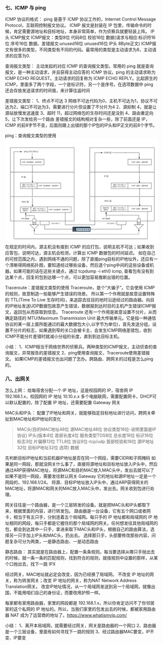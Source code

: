 

### 七、ICMP 与 ping

ICMP 协议的格式：
ping 是基于 ICMP 协议工作的，Internet Control Message Protocol，互联网控制报文协议。
ICMP 报文是封装在 IP 包里，传输命令的时候，肯定需要源地址和目标地址，本身非常简单，作为侦察兵就要轻装上阵。
IP头  ICMP报文
ICMP报文：类型8位 代码8位 校验16位 数据(请求与相应:标识符16位 序号16位 数据。差错报文:unused16位 unused16位 IP头 8Byte正文)
ICMP报文有很多的类型，不同类型有不同的代码。最常用的类型是主动请求为8，主动请求的应答为0.

查询报文类型：
主动发起的对应 ICMP 的查询报文类型。常用的 ping 就是查询报文，是一种主动请求，并且获得主动应答的 ICMP 协议。ping 的主动请求称为 ICMP ECHO REQUEST。主动请求的回复称为 ICMP ECHO REPLY。比起原生的 ICMP，里面多了两个字段，一个是标识符，另一个是序号。在选项数据中 ping 还会存放发送请求的时间值，来计算往返时间

差错报文类型：
1、终点不可达 3
网络不可达代码为0，主机不可达为1，协议不可达为2，端口不可达为3，需要进行分片但设置了不分片为4
2、源抑制 4，就是让源站放慢发送速度
3、超时 11，超过网络包的生存时间还是没到
4、路由重定向 5，让下次发给另一个路由
差错报文的结构相对复杂一些，除了前面还是 IP，ICMP 的前8字节不变，后面则跟上出错的那个IP包的IP头和IP正文的前8个字节。

ping：查询报文类型的使用
![ping](https://github.com/MA806P/ComputerScienceNotes/blob/master/ComputerNetwork/Images/4-Network-Ping.jpg)
在规定的时间内，源主机没有接到 ICMP 的应打包，说明主机不可达；如果收到应答包，说明可达，源主机会检测，计算出 ICMP 数据包的时间延迟。
如在自己的可控范围之内，遇到网络不通的问题，除了直接ping目标的IP地址外，还应有一个清晰得网络拓扑图，要知道经过哪些设备，然后逐个ping中间的这些设备或机器。如果可能的话在这些关键点，通过 tcpdump -i eth0 icmp, 查看包有没有到达某个点，回复的包到达哪一个点，可以更加容易推断出错的位置。


Traceroute：差错报文类型的使用
Traceroute，是个“大骗子”。它会使用 ICMP 的规则，故意制造一些能够产生错误的场景。
所以第一个作用就是故意设置特殊的 TTL(Time To Live 生存时间)，来追踪去往目的地时沿途经过的路由器。向目的IP地址发送UDP数据包故意产生错误，数据报到达时目的主机产生错误ICMP报文，返回包从而获取到信息。
Traceroute 还有一个作用是故意设置不分片，从而确定路径的 MTU(Maximum Transmission Unit 最大传输单元。它是指一种通信协议的某一层上面所能通过的最大数据包大小,以字节为单位)，首先发送分组，设置不分片的标志，如果遇到窄的关口会被卡主，会发生ICMP网络差错包，收到ICMP不能分片差错时就减小分组的长度，直到到达目标主机。

小结：
1、ICMP相当于网络世界的侦察兵。两种类型的ICMP报文，主动侦查的查询报文，异常报告的差错报文
2、ping使用查询报文，Traceroute使用差错报文。
如果ICMP的差错报文也出问题了怎办。跨路由、跨网关的过程是怎么ping的。




### 八、出网关
怎么上网：
给每宿舍分配一个 IP 地址，这是校园网的 IP，宿舍网 IP 192.168.1.x，校园网的 IP 地址 10.10.x.x
多个电脑联网，需要配置网卡，DHCP可以默认配置的，除了配置 IP 地址，还需要配置 Gateway 网关

MAC头和IP头：
配置了IP地址和网关，就能够指定目标地址进行访问，跨网关牵扯到MAC地址和IP地址的变化
> MAC头(目的MAC地址48位 源MAC地址48位 协议类型16位-说明里面是IP协议) 
> IP头(版本4位 首部长度4位 服务类型TOS8位 总长度16位 标识16位 标志3位 片偏移13位 TTL8位 协议8位-tcp/udp 首部校验和16位 源IP地址32位 目标IP地址32位 选项)
> 数据

先判断目标IP地址和当前机器IP地址是否在同一个网段，需要CIDR和子网掩码
如果是同一网段，那就没网关什么事了，直接将源地址和目标地址放入IP头中，然后通过ARP获得MAC地址，将源MAC和目的MAC放入MAC头中，发出去就可以了
如果不是同一网段，需要发往默认网关 Gateway 它的地址和源IP地址一定是一个网段的，192.168.1/24。
将源、目标IP地址放入IP头中，通过ARP获得网关的MAC地址，将源MAC和网关的MAC放入MAC头中，发出去。网关收到包进行处理。

网关往往是一个路由器，是一个三层转发的设备。就是把MAC头和IP头都取下来，根据里面的内容，进行转发包。
路由器是一台设备，它有五个网口或者网卡，相当于有五只手，分别连着五个局域网。每只手的 IP 地址都和局域网的 IP 地址相同的网段，每只手都是它握住的那个局域网的网关。任何想发往其他局域网的包，都会到达其中一只手，拿进来取下MAC头和IP头，根据自己的路由算法，选择另一只手加上IP头和MAC头，扔出去。
选择那只手，头部要修改那些内容，问题复杂可分为两类，一是静态路由、一是动态路由

静态路由：
其实就是在路由器上，配置一条条规则。每当要选择从哪只手抛出去的时候，就一条一条的匹配规则，找到符合的规则，就按规则中设置的那样，从某个口抛出去，找下一跳 IPX

经过网关，MAC地址就必定会改变，因为已经换了局域网。
不改变 IP 地址的网关，称为转发网关；改变 IP 地址的网关，称为NAT Network Address Translation网关。
改变IP地址情况，从一个局域网发送到另一个局域网，就像出国，不能用咱们自己的身份证，而要改用护照一样。

每家都有家用路由器，家里的网段都是 192.168.1.x，所以你肯定访问不了你邻居家的这个私网的 IP 地址的。所以，当我们家里的包发出去的时候，都被家用路由器 NAT 成为了运营商的地址了。https://www.whatismyip.com/


小结：
1、离开本局域网，就需要经过网关，网关是路由器的一个网口
2、路由器是一个三层设备，里面有如何寻找下一跳的规则
3、经过路由器MAC要变，IP不变、IP要变



















